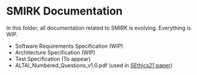# SMIRK Documentation

In this folder, all documentation related to SMIRK is evolving. Everything is WIP.

- Software Requirements Specification (WIP)
- Architecture Specification (WIP)
- Test Specification (To appear)
- ALTAI_Numbered_Questions_v1.0.pdf (used in [SEthics21 paper](https://arxiv.org/abs/2103.09051))
